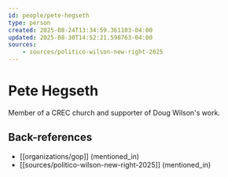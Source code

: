 ```yaml
---
id: people/pete-hegseth
type: person
created: 2025-08-24T13:34:59.361103-04:00
updated: 2025-08-30T14:52:21.598763-04:00
sources:
    - sources/politico-wilson-new-right-2025
---
```


# Pete Hegseth

Member of a CREC church and supporter of Doug Wilson's work.

## Back-references
<!-- Auto-maintained by the system -->
- [[organizations/gop]] (mentioned_in)
- [[sources/politico-wilson-new-right-2025]] (mentioned_in)

